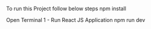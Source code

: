 To run this Project follow below steps
npm install 

Open Terminal 1 - Run React JS Application
npm run dev
